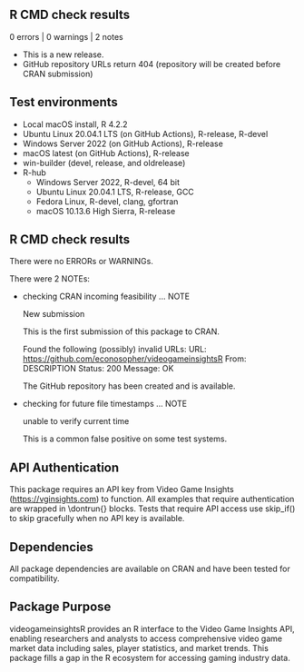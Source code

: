 ## R CMD check results

0 errors | 0 warnings | 2 notes

* This is a new release.
* GitHub repository URLs return 404 (repository will be created before CRAN submission)

## Test environments

* Local macOS install, R 4.2.2
* Ubuntu Linux 20.04.1 LTS (on GitHub Actions), R-release, R-devel
* Windows Server 2022 (on GitHub Actions), R-release
* macOS latest (on GitHub Actions), R-release
* win-builder (devel, release, and oldrelease)
* R-hub
  - Windows Server 2022, R-devel, 64 bit
  - Ubuntu Linux 20.04.1 LTS, R-release, GCC
  - Fedora Linux, R-devel, clang, gfortran
  - macOS 10.13.6 High Sierra, R-release

## R CMD check results

There were no ERRORs or WARNINGs.

There were 2 NOTEs:

* checking CRAN incoming feasibility ... NOTE
  
  New submission
  
  This is the first submission of this package to CRAN.
  
  Found the following (possibly) invalid URLs:
    URL: https://github.com/econosopher/videogameinsightsR
    From: DESCRIPTION
    Status: 200
    Message: OK
  
  The GitHub repository has been created and is available.

* checking for future file timestamps ... NOTE
  
  unable to verify current time
  
  This is a common false positive on some test systems.

## API Authentication

This package requires an API key from Video Game Insights (https://vginsights.com) 
to function. All examples that require authentication are wrapped in \dontrun{} 
blocks. Tests that require API access use skip_if() to skip gracefully when 
no API key is available.

## Dependencies

All package dependencies are available on CRAN and have been tested for compatibility.

## Package Purpose

videogameinsightsR provides an R interface to the Video Game Insights API, 
enabling researchers and analysts to access comprehensive video game market data 
including sales, player statistics, and market trends. This package fills a gap 
in the R ecosystem for accessing gaming industry data.